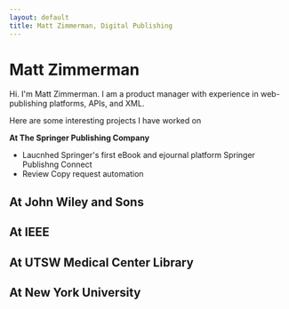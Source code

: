 ```yaml
---
layout: default
title: Matt Zimmerman, Digital Publishing
---
```

# Matt Zimmerman

Hi. I'm Matt Zimmerman. I am a product manager with experience in web-publishing platforms, APIs, and XML.

Here are some interesting projects I have worked on

**At The Springer Publishing Company**

* Laucnhed Springer's first eBook and ejournal platform Springer Publishng Connect
* Review Copy request automation

## At John Wiley and Sons
## At IEEE
## At UTSW Medical Center Library
## At New York University
